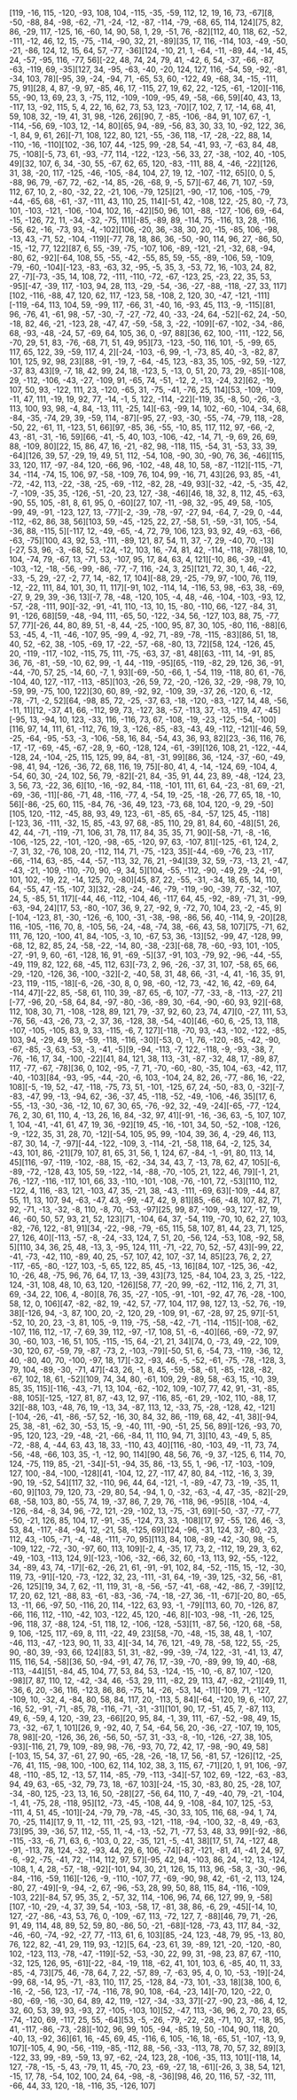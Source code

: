[119, -16, 115, -120, -93, 108, 104, -115, -35, -59, 112, 12, 19, 16, 73, -67][8, -50, -88, 84, -98, -62, -71, -24, -12, -87, -114, -79, -68, 65, 114, 124][75, 82, 86, -29, 117, -125, 16, -60, 14, 90, 58, 1, 29, -51, 76, -82][112, 40, 118, 62, -52, -111, -12, 46, 12, 15, -75, -114, -90, 32, 21, -89][35, 17, 116, -114, 103, -49, -50, -21, -86, 124, 12, 15, 64, 57, -77, -36][124, -10, 21, 1, -64, -11, -89, 44, -14, 45, 24, -57, -95, 116, -77, 56][-22, 48, 74, 24, 79, 41, -42, 6, 54, -37, -66, -87, -63, -119, 69, -35][127, 34, -95, -63, -40, -20, 124, 127, 116, -54, 59, -92, -81, -34, 103, 78][-95, 39, -24, -94, 71, -65, 53, 60, -122, 49, -68, 34, -15, -111, 75, 91][28, 4, 87, -9, 97, -85, 46, 17, -115, 27, 19, 62, 22, -125, -61, -120][-116, 55, -90, 13, 69, 23, 3, -75, 112, -109, -109, -95, 49, -58, -66, 59][40, 43, 13, -117, 13, -92, 115, 5, 4, 22, 16, 62, 73, 53, 123, -70][7, 102, 7, 17, -14, 68, 41, 59, 108, 32, -19, 41, 31, 98, -126, 26][90, 7, -85, -106, -84, 91, 107, 67, -1, -114, -56, 69, -103, 12, -14, 80][65, 94, -89, -56, 83, 30, 33, 10, -92, 122, 36, -1, 84, 9, 61, 26][-71, 108, 122, 80, 121, -55, -36, 118, -17, -28, -22, 88, 14, -110, -16, -110][102, -36, 107, 44, -125, 99, -28, 54, -41, 93, -7, -63, 84, 48, 75, -108][-5, 73, 61, -93, -77, 114, -122, -123, -56, 33, 27, -38, -102, 40, -105, 49][32, 107, 6, 34, -30, 55, -67, 62, 65, 120, -83, -111, 88, 4, -46, -22][126, 31, 38, -20, 117, -125, -46, -105, -84, 104, 27, 19, 12, -107, -112, 65][0, 0, 5, -88, 96, 79, -67, 72, -62, -14, 85, -26, -68, 9, -5, 57][-67, 46, 71, 107, -59, 112, 67, 10, 2, -80, -32, 22, -21, 106, -79, 125][21, -90, -17, 106, -105, -79, -44, -65, 68, -61, -37, -111, 43, 110, 25, 114][-51, 42, -108, 122, -25, 80, -7, 73, 101, -103, -121, -106, -104, 102, 16, -42][50, 96, 101, -88, -127, -106, 69, -64, -15, -126, 72, 11, -34, -32, -75, 111][-85, -89, 89, -114, 75, -116, 13, 28, -116, -56, 62, -16, -73, 93, -4, -102][106, -20, 36, -38, 30, 20, -15, -85, 106, -98, -13, 43, -71, 52, -104, -119][-77, 78, 18, 86, 36, -50, -90, 114, 96, 27, -86, 50, -15, -12, 77, 122][87, 6, 55, -39, -75, -107, 106, -89, -121, -21, -32, 68, -94, -80, 62, -92][-64, 108, 55, -55, -42, -55, 85, 59, -55, -89, -106, 59, -109, -79, -60, -104][-123, -83, -63, 32, -95, -5, 35, 3, -53, 72, 16, -103, 24, 82, 27, -7][-73, -35, 14, 108, 72, -111, -110, -72, -67, -123, 25, -23, 22, 35, 53, -95][-47, -39, 117, -103, 94, 28, 113, -29, -54, -36, -27, -88, -118, -27, 33, 117][102, -116, -88, 47, 120, 62, 117, -123, 58, -108, 2, 120, 30, -47, -121, -111][-119, -64, 113, 104, 59, -99, 117, -66, 31, -40, 16, -93, 45, 113, -9, -115][81, 96, -76, 41, -61, 98, -57, -30, -7, -27, -72, 40, -33, -24, 64, -52][-62, 24, -50, -18, 82, 46, -21, -123, 28, -47, 47, -59, -58, 3, -22, -109][-67, -102, -34, -86, 68, -93, -48, -24, 57, -69, 64, 105, 36, 0, -97, 88][36, 62, 100, -111, -122, 56, -70, 29, 51, 83, -76, -68, 71, 51, 49, 95][73, -123, -50, 116, 101, -5, -99, 65, 117, 65, 122, 39, -59, 117, 4, 2][-24, -103, -6, 99, -1, -73, 85, 40, -3, -82, 87, 101, 125, 92, 98, 23][88, -91, -19, 7, -64, -45, 123, -83, 35, 105, -92, 59, -127, -37, 83, 43][9, -7, 18, 42, 99, 24, 18, -123, 5, -13, 0, 51, 20, 73, 29, -85][-108, 29, -112, -106, -43, -27, -109, 91, -65, 74, -51, -12, 2, -13, -24, 32][62, -19, 107, 50, 93, -122, 111, 23, -120, -65, 31, -75, -41, -76, 25, 114][53, -109, -109, -11, 47, 111, -19, 19, 92, 77, -14, -1, 5, 122, -114, -22][-119, 35, -8, 50, -26, -3, 113, 100, 93, 98, -4, 84, -13, 111, -25, 14][-63, -99, 14, 102, -60, -104, -34, 68, -84, -35, -74, 29, 39, -59, 114, -87][-95, 27, -93, -30, -55, -74, -79, 118, -28, -50, 22, -61, 11, -123, 51, 66][97, -85, 36, -55, -10, 85, 117, 112, 97, -66, -2, 43, -81, -31, -16, 59][66, -41, -5, 40, 103, -106, -42, -14, 71, -9, 69, 26, 69, 88, -109, 80][22, 15, 86, 47, 16, -21, -82, 98, -118, 115, -54, 31, -53, 33, 39, -64][126, 39, 57, -29, 19, 49, 51, 112, -54, 108, -90, 30, -90, 76, 36, -46][115, 33, 120, 117, -97, -84, 120, -66, 96, -102, -48, 48, 10, 58, -87, -112][-115, -71, 34, -114, -74, 15, 106, 97, -58, -109, 76, 104, 99, -16, 71, 43][26, 93, 85, -41, -72, -42, 113, -22, -38, -25, -69, -112, -82, 28, -49, 93][-32, -42, -5, -35, 42, -7, -109, -35, 35, -126, -51, -20, 23, 127, -38, -46][46, 18, 32, 8, 112, 45, -63, -90, 55, 105, -81, 8, 61, 95, 0, -60][27, 107, -11, -98, 32, -95, 49, 58, -105, -99, 49, -91, -123, 127, 13, -77][-2, -39, -78, -97, -27, 94, -64, 7, -29, 0, -44, -112, -62, 86, 38, 56][103, 59, -45, -125, 22, 27, -58, 51, -59, -31, 105, -54, -36, 88, -115, 5][-117, 12, -49, -65, -4, 72, 79, 106, 123, 93, 92, 49, -63, -66, -63, -75][100, 43, 92, 53, -111, -89, 121, 87, 54, 11, 37, -7, 29, -40, 70, -13][-27, 53, 96, -3, -68, 52, -124, -12, 103, 16, -74, 81, 42, -114, -118, -78][98, 10, 104, -74, 79, -67, 13, -71, 53, -107, 95, 17, 84, 63, 4, 121][-10, 86, -39, -41, -103, -12, -18, -56, -99, -86, -77, -7, 116, -24, 3, 25][121, 72, 30, 1, 46, -22, -33, -5, 29, -27, -2, 77, 14, -82, 17, 104][-88, 29, -25, -79, 97, -100, 76, 119, -12, -22, 111, 84, 101, 30, 11, 117][-91, 102, -114, 14, -116, 53, 98, -63, 38, -69, -27, 9, 29, 39, -36, 13][-7, 78, -48, -120, 105, -4, 48, -46, -104, -103, -93, 12, -57, -28, -111, 90][-32, -91, -41, 110, -13, 10, 15, -80, -110, 66, -127, -84, 31, 91, -126, 68][59, -48, -94, 111, -65, 50, -122, -34, 56, -127, 103, 88, 75, -77, 57, 77][-26, 44, 80, 89, 51, -8, 44, -25, -100, 95, 87, 30, 105, -80, 116, -88][6, 53, -45, 4, -11, -46, -107, 95, -99, 4, -92, 71, -89, -78, -115, -83][86, 51, 18, 40, 52, -62, 38, -105, -69, 17, -22, -57, -68, -80, 13, 72][58, 124, -126, 45, 20, -119, -117, -102, -115, 75, 111, -75, -63, 37, -81, 48][63, -111, 14, -91, 85, 36, 76, -81, -59, -10, 62, 99, -1, 44, -119, -95][65, -119, -82, 29, 126, 36, -91, -44, -70, 57, 25, -14, 60, -7, 1, 93][-69, -50, -66, 1, -54, 119, -118, 80, 61, -76, -104, 40, 127, -117, -113, -85][103, -26, 59, 72, -20, -126, 32, -29, -98, 79, 10, -59, 99, -75, 100, 122][30, 60, 89, -92, 92, -109, 39, -37, 26, -120, 6, -12, -78, -71, -2, 52][64, -98, 85, 72, -25, -37, 63, -18, -120, -83, -127, 14, 48, -56, -11, 11][12, -37, 41, 66, -112, 99, 73, -127, 38, -57, -113, 37, -13, -119, 47, -45][-95, 13, -94, 10, 123, -33, 116, -116, 73, 67, -108, -19, -23, -125, -54, -100][116, 97, 14, 111, 61, -112, 76, 19, 3, -126, -85, -83, -43, 49, -112, -121][-46, 59, -25, -64, -95, -53, -3, -106, -58, 16, 84, -54, 43, 36, 93, 82][23, -36, 116, 76, -17, -17, -69, -45, -67, -28, 9, -60, -128, 124, -61, -39][126, 108, 21, -122, -44, -128, 24, -104, -25, 115, 125, 99, 84, -81, -31, 99][86, 36, -124, -37, -60, -49, -98, 41, 94, -126, -36, 72, 68, 116, 19, 75][-80, 41, 4, -14, -124, 69, -104, 4, -54, 60, 30, -24, 102, 56, 79, -82][-21, 84, -35, 91, 44, 23, 89, -48, -124, 23, 3, 56, 73, -22, 36, 6][10, -16, -92, 84, -118, -101, 111, 61, 64, -23, -81, 69, -21, -69, -36, -11][-86, -71, 48, -116, -77, 4, -54, 19, -25, -18, -26, 77, 65, 18, -10, 56][-86, -25, 60, 115, -84, 76, -36, 49, 123, -73, 68, 104, 120, -9, 29, -50][105, 120, -112, -45, 88, 93, 49, 123, -61, -85, 65, -84, -57, 125, 45, -118][-123, 36, -111, -32, 15, 85, -43, 97, 68, -85, 110, 29, 81, 84, 60, -48][51, 26, 42, 44, -71, -119, -71, 106, 31, 78, 117, 84, 35, 35, 71, 90][-58, -71, -8, -16, -106, -125, 22, -101, -120, -98, -65, -120, 97, 63, -107, 81][-125, -61, 124, 2, -7, 31, 32, -76, 108, 20, -112, 114, 71, -75, -123, 35][-44, -69, -76, 23, -117, -66, -114, 63, -85, -44, -57, -113, 32, 76, 21, -94][39, 32, 59, -73, -13, 21, -47, -43, -21, -109, -110, -70, 90, -9, 34, 5][104, -55, -112, -90, -49, 29, -24, -91, 101, 102, -19, 22, -14, 125, 70, -80][45, 87, 22, -55, -31, -34, 18, 65, 14, 110, 64, -55, 47, -15, -107, 3][32, -28, -24, -46, -79, -119, -90, -39, 77, -32, -107, 24, 5, -85, 51, 117][-44, 46, -112, -104, 46, -117, 64, 45, -92, -89, -71, 31, -99, -63, -94, 24][17, 53, -80, -107, 36, 9, 27, -92, 9, -72, 70, 104, 23, -2, -45, 9][-104, -123, 81, -30, -126, -6, 100, -31, -38, -98, -86, 56, 40, -114, 9, -20][28, 116, -105, -116, 70, 8, -105, 56, -24, -48, -74, 38, -66, 43, 58, 107][75, -71, 62, 111, 76, 120, -100, 41, 84, -105, -3, 10, -67, 53, 36, -13][52, -99, 47, -128, 99, -68, 12, 82, 85, 24, -58, -22, -14, 80, -38, -23][-68, 78, -60, -93, 101, -105, -27, -91, 9, 60, -61, -128, 16, 91, -69, -5][37, -91, 103, -79, 92, -96, -44, -55, -49, 119, 82, 122, 68, -45, 112, 63][-73, 2, 96, -26, -37, 31, 107, -58, 65, 66, -29, -120, -126, 36, -100, -32][-2, -40, 58, 31, 48, 66, -31, -4, 41, -16, 35, 91, -23, 119, -115, -18][-6, -26, -30, 8, 0, 98, -60, -12, 73, -42, 16, 42, -69, 64, -114, 47][-22, 85, -58, 61, 110, 39, -87, 65, -6, 107, -77, -33, -8, -113, -27, 21][-77, -96, 20, -58, 64, 84, -97, -80, -36, -89, 30, -64, -90, -60, 93, 92][-68, 112, 108, 30, 71, -108, -128, 89, 121, 79, -37, 92, 60, 23, 74, 47][0, -27, 111, 53, -76, 56, -43, -26, 73, -2, 37, 36, -128, 38, -54, -40][46, -60, 6, -25, 13, 118, -107, -105, -105, 83, 9, 33, -115, -6, 7, 127][-118, -70, 93, -43, -102, -122, -85, 103, 94, -29, 49, 59, -59, -118, -116, -30][-53, 0, -1, 76, -120, -85, -42, -90, -67, -85, -3, 63, -53, -3, -41, -5][9, -94, -113, -7, 122, -118, -9, -93, -38, 7, -76, -16, 17, 34, -100, -22][41, 84, 121, 38, 113, -31, -87, -32, 48, 17, -89, 87, 117, -77, -67, -78][36, 0, 102, -95, -7, 71, -70, -60, -80, -35, 104, -63, -42, 117, -40, -103][84, -93, -95, -44, -20, -6, 103, -104, 24, 82, 26, -77, -86, 16, -22, 108][-5, -19, 52, -47, -118, -75, 73, 51, -101, -125, 67, 24, -50, -83, 0, -32][-7, -83, -47, 99, -13, -94, 62, -36, -37, 45, -118, -52, -49, -106, -46, 35][17, 6, -55, -13, -30, -36, -12, 10, 67, 30, 65, -76, -92, 32, -49, -24][-65, -77, -124, 76, 2, 30, 61, 110, 4, -13, 26, 16, 84, -32, 97, 41][-91, -16, -36, 63, -5, 107, 107, 1, 104, -41, -41, 61, 47, 19, 36, -92][19, 45, -16, -101, 34, 50, -52, -108, -126, -9, -122, 35, 31, 28, 70, -12][-54, 105, 95, 99, -104, 39, 36, 4, -29, 46, 113, -87, 30, 14, -7, -97][-44, -122, -109, 3, -114, -21, -58, 118, 64, -2, 125, 34, -43, 101, 86, -21][79, 107, 81, 65, 31, 56, 1, 124, 67, -84, -1, -91, 80, 113, 14, 45][116, -97, -119, -102, -88, 15, -62, -34, 34, 43, 7, -13, 78, 62, 47, 105][-6, -89, -72, -128, 43, 105, 59, -122, -14, -88, -70, -105, 21, 122, 46, 79][-1, 21, 76, -127, -116, -117, 101, 66, 33, -110, -101, -108, -76, -101, 72, -53][110, 112, -122, 4, 116, -83, 121, -103, 47, 35, -21, 38, -43, -111, -69, 63][-109, -44, 87, 55, 11, 13, 107, 94, -63, -47, 43, -99, -47, 42, 9, 81][85, -66, -48, 107, 82, 71, 92, -71, -13, -32, -8, 110, -8, 70, -53, -97][25, 99, 87, -109, -93, 127, -17, 19, 46, -60, 50, 57, 93, 21, 52, 123][71, -104, 64, 37, -54, 119, -70, 10, 62, 27, 103, -82, -76, 122, -81, 91][34, -22, -98, -79, -65, 115, 58, 107, 81, 44, 23, 71, 125, 27, 126, 40][-113, -57, -8, -24, -33, 124, 7, 51, 20, -56, 124, -53, 108, -92, 58, 5][110, 34, 36, 25, 48, -13, 3, -95, 124, 111, -71, -22, 70, 52, -57, 43][-99, 22, -41, -73, -42, 110, -89, 40, 25, -57, 107, 42, 107, -37, 14, 85][23, 76, 2, 27, -117, -65, -80, -127, 103, -5, 65, 122, 85, 45, -13, 16][84, 107, -125, 36, -42, 10, -26, 48, -75, 96, 76, 64, 17, 13, -39, 43][73, 125, -84, 104, 23, 3, 25, -122, 124, -31, 108, 48, 10, 63, 120, -126][58, 77, -20, 99, -62, -112, 116, 2, 71, 31, 69, -34, 22, 106, 4, -80][8, 76, 35, -27, -105, -91, -101, -92, 47, 76, -28, -100, 58, 12, 0, 106][47, -82, -82, 19, -42, 57, -77, 104, 117, 98, 127, 13, -52, 76, -19, 38][-126, 94, -3, 87, 100, 20, -2, 120, 29, -109, 91, -67, -28, 97, 25, 97][-51, -52, 10, 20, 23, -3, 81, 105, -9, 119, -75, -58, -42, -71, -114, -115][-108, -62, -107, 116, 112, -17, -7, 69, 39, 112, -97, -17, 108, 51, -6, -40][66, -69, -72, 97, 30, -60, 103, -16, 51, 105, -115, -15, 64, -21, 21, 34][74, 0, -73, 49, -22, 109, -30, 120, 67, -59, 79, -87, -73, 2, -103, -79][-50, 51, 6, -54, 73, -119, -36, 12, 40, -80, 40, 70, -100, -97, 18, 17][-32, -93, 46, -5, -52, -61, -75, -78, -128, 3, 79, 104, -89, -30, -71, 47][-43, 26, -1, 8, 45, -59, -58, -61, -85, -128, -82, -67, 102, 18, 61, -52][109, 74, 34, 80, -61, 109, 29, -89, 58, -63, 15, -10, 39, 85, 35, 115][-116, -43, -71, 13, 104, -62, -102, 109, -107, 77, 42, 91, -31, -85, -88, 105][-125, -127, 81, 87, -43, 12, 97, -116, 85, -61, 29, -102, 110, -88, 17, 32][-88, 103, -48, 76, 19, -13, 34, -87, 113, 12, -33, 75, -28, -128, 42, -121][-104, -26, -41, -86, -57, 52, -16, 30, 84, 32, 86, -119, 68, 42, -41, 38][-94, 25, 38, -81, -62, 30, -53, 15, -9, -40, 111, -90, -51, 25, 56, 89][-126, -93, 70, -95, 120, 123, -29, -48, -21, -66, -84, 11, 110, 94, 71, 3][10, 43, -49, 5, 85, -72, -88, 4, -44, 63, 43, 18, 33, -110, 43, 40][116, -80, -103, 49, -11, 73, 74, -56, -48, -66, 103, 35, -1, -12, 90, 114][90, 48, 56, 76, -9, 37, -125, 6, 114, 70, 124, -75, 119, 85, -21, -34][-51, -94, 35, 86, -13, 55, 1, -96, -17, -103, -109, 127, 100, -84, -100, -128][41, -104, 12, 27, -117, 47, 80, 84, -112, -16, 3, 39, -90, 19, -52, 54][117, 32, -110, 96, 44, 64, -121, -1, -89, -47, 73, -19, -35, 11, -60, 9][103, 79, 120, 73, -29, 80, 54, -94, 1, 0, -32, -63, -4, 47, -35, -82][-29, 68, -58, 103, 80, -55, 74, 19, -37, 86, 7, 29, 76, -118, 96, -95][8, -104, -4, -126, -84, -8, 34, 96, -72, 121, -29, -102, 13, -75, -31, 69][-50, -37, -77, -77, -50, -21, 126, 85, 104, 17, -91, -35, -124, 73, 33, -108][17, 97, -55, 126, 46, -3, 53, 84, -117, -84, -94, 12, -21, 58, -125, 69][124, -96, -31, 124, 37, -80, -23, 112, 43, -105, -71, -4, -48, -111, -70, 95][113, 84, 108, -89, -42, -30, 98, -5, -109, 122, -72, -30, -97, 60, 113, 109][-2, 4, -35, 17, 73, 2, -112, 19, 29, 3, 62, -49, -103, -113, 124, 9][-123, -106, -32, -66, 32, 60, -13, 113, 92, -55, -122, 34, -89, 43, 74, -17][-62, -26, 21, 61, -91, -91, 102, 84, -52, -115, 15, -12, -30, 119, 73, -91][-120, -73, -122, 32, 23, -111, -31, 64, -19, -39, 125, -32, 56, -81, -26, 125][19, 34, 7, 62, -11, 119, 31, -8, -56, -57, -41, -68, -42, -86, 7, -39][12, 17, 20, 62, 121, -88, 83, -61, -83, -36, -74, -18, -27, 36, -11, -67][-20, 80, -65, 13, -11, 66, -97, 50, -116, 20, 114, -122, 63, 93, -1, -79][113, 60, 70, -126, 87, -66, 116, 112, -110, -42, 103, -122, 45, 120, -46, 8][-103, -98, -11, -26, 125, -96, 118, 37, -88, 124, -51, 118, 12, -106, -128, -53][11, -87, 56, -120, 68, -58, 9, 106, -125, 117, -69, 8, 111, -22, 49, 23][58, -70, -48, -15, 38, 48, 1, -107, -46, 113, -47, -123, 90, 11, 33, 4][-34, 14, 76, 121, -49, 78, -58, 122, 55, -25, 90, -80, 39, -93, 66, 124][83, 51, 31, -82, -99, -39, -74, 122, -31, -41, 13, 47, 115, 116, 54, -58][36, 50, -94, -91, 47, 76, 17, -39, -70, -89, 99, 19, 40, -68, -113, -44][51, -84, 45, 104, 77, 53, 84, 53, -124, -15, -10, -6, 87, 107, -120, -98][7, 87, 110, 12, -42, -34, 46, -53, 29, 111, -82, 29, 113, 47, -82, -21][49, 11, -36, 6, 20, -36, 116, -123, 86, 86, -75, 14, -26, -53, 14, -11][-109, 71, -127, -109, 10, -32, 4, -84, 80, 58, 84, 117, 20, -113, 5, 84][-64, -120, 19, 6, -107, 27, -16, 52, -91, -71, -85, 78, -116, -71, -31, -31][101, 90, 17, -51, 45, 7, -87, 113, 49, 6, -59, 4, 120, -39, 23, -66][20, 95, 84, -1, 39, 111, -67, -52, -98, 49, 15, 73, -32, -67, 1, 101][26, 9, -92, 40, 7, 54, -64, 56, 20, -36, -27, -107, 19, 105, 78, 98][-20, -126, 36, 26, -56, 50, -57, 31, -33, -8, -10, -126, -27, 38, 105, -93][-116, 21, 79, 109, -89, 98, -76, -93, 70, 72, 42, 17, -98, -90, 49, 58][-103, 15, 54, 37, -61, 27, 90, -65, -28, -26, -18, 17, 56, -81, 57, -126][12, -25, -76, 41, 115, -98, 100, -100, 62, 114, 102, 38, 3, 115, 67, -71][20, 1, 91, 106, -97, 48, -110, -85, 12, -13, 57, 114, -85, -79, -113, -34][-57, 102, 69, -122, -63, -83, 94, 49, 63, -65, -32, 79, 73, 18, -67, 103][-24, -15, 30, -83, 80, 25, -28, 107, -34, -80, 125, -23, 13, 16, 50, -28][27, -56, 64, 110, 7, -49, -40, 79, -21, -104, -1, 41, -75, 28, -118, 95][12, -73, -45, -108, 44, 9, -108, -84, 107, 125, -53, -111, 4, 51, 45, -101][-24, -79, 79, -78, -45, -30, 33, 105, 116, 68, -94, 1, 74, 70, -25, 114][17, 9, 11, -12, 111, -25, 93, -121, -118, -94, -100, 32, -8, 49, -63, 73][95, 39, -36, 57, 112, -55, 11, -4, -13, -52, 71, -77, 53, 48, 33, 99][-92, -86, -115, -33, -6, 71, 63, 6, -103, 0, 22, -35, 121, -5, -41, 38][17, 51, 74, -127, 48, -91, -113, 78, 124, -32, -93, 44, 29, 6, 106, -74][-87, -121, -81, 41, -41, 24, 97, -6, -92, -75, -41, 72, -114, 112, 97, 57][-95, 42, 94, -103, 86, 24, -12, 13, -124, -108, 1, 4, 28, -57, -18, -92][-101, 94, 30, 21, 126, 15, 113, 96, -58, 3, -30, -96, -84, -116, -59, 116][-126, -9, -110, -107, 77, -69, -90, 98, 42, -61, -2, 113, 124, -80, 27, -49][-9, -94, -2, 67, -96, -53, 28, 99, 50, 88, 115, 84, -116, -109, -103, 22][-84, 57, 95, 35, 2, -57, 32, 114, -106, 96, 74, 66, 127, 99, 9, -58][107, -10, -29, -4, 37, 39, 54, -103, -58, 17, -81, 38, 86, -6, 29, -45][-14, 10, 127, -27, -86, -43, 53, 76, 0, -109, -67, 113, -72, 127, 7, -88][46, 79, 71, -26, 91, 49, 114, 48, 89, 52, 59, 80, -86, 50, -21, -68][-128, -73, 43, 117, 84, -32, -46, -60, -74, -92, -27, 77, -113, 61, 6, 103][85, -24, 123, -48, 79, 95, -13, 80, 76, 122, 82, -41, 29, 119, 93, -12][5, 64, -23, 61, 39, -89, 121, -20, -120, -80, 102, -123, 113, -78, -47, -119][-52, -53, -30, 22, 99, 31, -98, 23, 87, 67, -110, -32, 125, 126, 95, -61][-22, -84, -19, 118, -62, 41, 101, 103, 6, -85, 40, 11, 33, -85, -4, 73][75, 46, -78, 64, 7, 22, -57, 89, -7, -63, 95, 4, 0, 10, -53, -19][-24, -99, 68, -14, 95, -71, -83, 110, 117, 25, -128, 84, -73, 101, -33, 18][38, 100, 6, -16, -2, -56, 123, -17, -74, -116, 78, 90, 108, -64, -23, 14][-70, 120, -22, 0, -80, -69, -16, -30, 64, 89, 42, 119, -127, -34, -33, 37][-27, -90, 23, -86, 4, 12, 32, 60, 53, 39, 93, -93, 27, -105, -103, 10][52, -47, 113, -36, 96, 2, 70, 23, 65, -74, -120, 69, -117, 25, 55, -64][53, -5, -26, -79, -22, -28, -71, 10, 37, -18, 95, 41, -117, -86, -73, -28][-102, 96, 99, 105, -94, -85, 19, 50, -104, 90, 118, 20, -40, 13, -92, 36][61, 16, -45, 69, 45, -116, 6, 105, -16, 18, -65, 51, -107, -13, 9, 107][-105, 4, 90, -56, -119, -85, -112, 88, -56, -33, -113, 78, 70, 57, 32, 89][3, -122, 33, 99, -89, -59, 13, 97, -62, -24, 123, 28, -106, -35, 113, 101][-118, 14, 127, -78, -15, -5, 43, -79, 11, 45, -70, 23, -69, -27, 18, -61][-26, 3, 38, 54, 121, -15, 17, 78, -54, 102, 100, 24, 64, -98, -8, -36][98, 46, 20, 116, 57, -32, 111, -66, 44, 33, 120, -18, -116, 35, -126, 107]